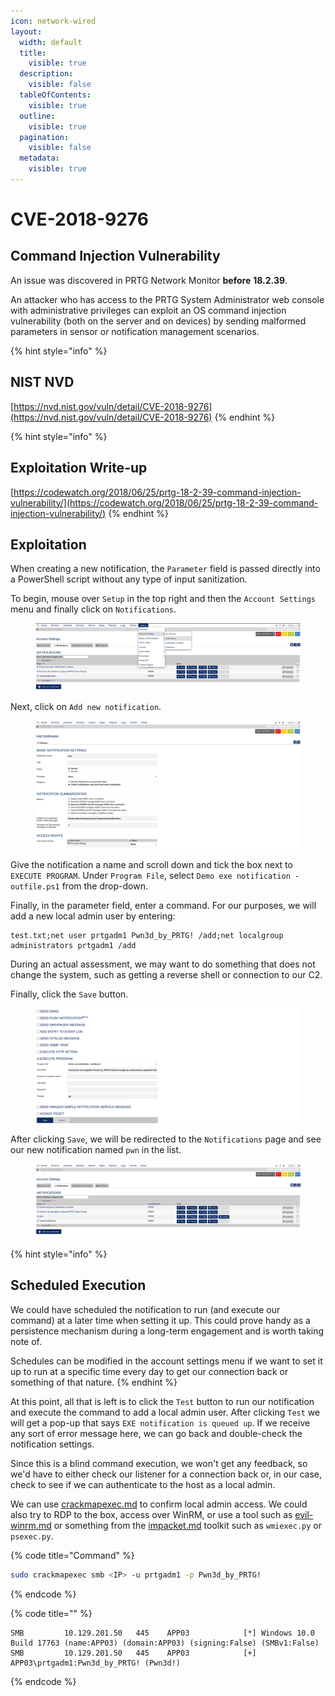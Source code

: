 ```yaml
---
icon: network-wired
layout:
  width: default
  title:
    visible: true
  description:
    visible: false
  tableOfContents:
    visible: true
  outline:
    visible: true
  pagination:
    visible: false
  metadata:
    visible: true
---
```


# CVE-2018-9276

## Command Injection Vulnerability

An issue was discovered in PRTG Network Monitor **before** **18.2.39**.

An attacker who has access to the PRTG System Administrator web console with administrative privileges can exploit an OS command injection vulnerability (both on the server and on devices) by sending malformed parameters in sensor or notification management scenarios.

{% hint style="info" %}
## NIST NVD

[https://nvd.nist.gov/vuln/detail/CVE-2018-9276](https://nvd.nist.gov/vuln/detail/CVE-2018-9276)
{% endhint %}

{% hint style="info" %}
## Exploitation Write-up

[https://codewatch.org/2018/06/25/prtg-18-2-39-command-injection-vulnerability/](https://codewatch.org/2018/06/25/prtg-18-2-39-command-injection-vulnerability/)
{% endhint %}

## Exploitation

When creating a new notification, the `Parameter` field is passed directly into a PowerShell script without any type of input sanitization.

To begin, mouse over `Setup` in the top right and then the `Account Settings` menu and finally click on `Notifications`.

<figure><img src="../../../../.gitbook/assets/image.png" alt=""><figcaption></figcaption></figure>

Next, click on `Add new notification`.

<figure><img src="../../../../.gitbook/assets/image (1).png" alt=""><figcaption></figcaption></figure>

Give the notification a name and scroll down and tick the box next to `EXECUTE PROGRAM`. Under `Program File`, select `Demo exe notification - outfile.ps1` from the drop-down.

Finally, in the parameter field, enter a command. For our purposes, we will add a new local admin user by entering:

```
test.txt;net user prtgadm1 Pwn3d_by_PRTG! /add;net localgroup administrators prtgadm1 /add
```

During an actual assessment, we may want to do something that does not change the system, such as getting a reverse shell or connection to our C2.

Finally, click the `Save` button.

<figure><img src="../../../../.gitbook/assets/image (2).png" alt=""><figcaption></figcaption></figure>

After clicking `Save`, we will be redirected to the `Notifications` page and see our new notification named `pwn` in the list.

<figure><img src="../../../../.gitbook/assets/image (3).png" alt=""><figcaption></figcaption></figure>

{% hint style="info" %}
## Scheduled Execution

We could have scheduled the notification to run (and execute our command) at a later time when setting it up. This could prove handy as a persistence mechanism during a long-term engagement and is worth taking note of.

Schedules can be modified in the account settings menu if we want to set it up to run at a specific time every day to get our connection back or something of that nature.
{% endhint %}

At this point, all that is left is to click the `Test` button to run our notification and execute the command to add a local admin user. After clicking `Test` we will get a pop-up that says `EXE notification is queued up`. If we receive any sort of error message here, we can go back and double-check the notification settings.

Since this is a blind command execution, we won't get any feedback, so we'd have to either check our listener for a connection back or, in our case, check to see if we can authenticate to the host as a local admin.

We can use [crackmapexec.md](../../../../toolbox/tooling/post-exploitation/crackmapexec.md "mention") to confirm local admin access. We could also try to RDP to the box, access over WinRM, or use a tool such as [evil-winrm.md](../../../../toolbox/tooling/post-exploitation/evil-winrm.md "mention") or something from the [impacket.md](../../../../toolbox/tooling/post-exploitation/impacket.md "mention") toolkit such as `wmiexec.py` or `psexec.py`.

{% code title="Command" %}
```bash
sudo crackmapexec smb <IP> -u prtgadm1 -p Pwn3d_by_PRTG! 
```
{% endcode %}

{% code title="" %}
```
SMB         10.129.201.50   445    APP03            [*] Windows 10.0 Build 17763 (name:APP03) (domain:APP03) (signing:False) (SMBv1:False)
SMB         10.129.201.50   445    APP03            [+] APP03\prtgadm1:Pwn3d_by_PRTG! (Pwn3d!)
```
{% endcode %}
